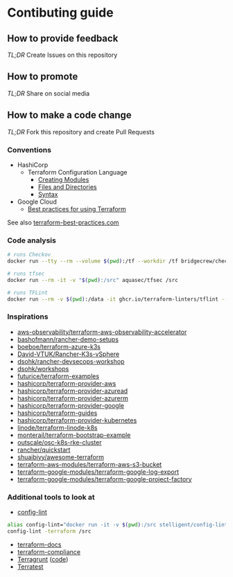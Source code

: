 # Contibuting guide

## How to provide feedback

_TL;DR_ Create Issues on this repository

## How to promote

_TL;DR_ Share on social media

## How to make a code change

_TL;DR_ Fork this repository and create Pull Requests

### Conventions

* HashiCorp
  * Terraform Configuration Language
    * [Creating Modules](https://developer.hashicorp.com/terraform/language/modules/develop)
    * [Files and Directories](https://developer.hashicorp.com/terraform/language/files)
    * [Syntax](https://developer.hashicorp.com/terraform/language/syntax)
* Google Cloud
  * [Best practices for using Terraform](https://cloud.google.com/docs/terraform/best-practices-for-terraform)

See also [terraform-best-practices.com](https://www.terraform-best-practices.com/)

### Code analysis

```bash
# runs Checkov
docker run --tty --rm --volume $(pwd):/tf --workdir /tf bridgecrew/checkov --directory /tf

# runs tfsec
docker run --rm -it -v "$(pwd):/src" aquasec/tfsec /src

# runs TFLint
docker run --rm -v $(pwd):/data -it ghcr.io/terraform-linters/tflint --recursive
```

### Inspirations

* [aws-observability/terraform-aws-observability-accelerator](https://github.com/aws-observability/terraform-aws-observability-accelerator)
* [bashofmann/rancher-demo-setups](https://github.com/bashofmann/rancher-demo-setups)
* [boeboe/terraform-azure-k3s](https://github.com/boeboe/terraform-azure-k3s)
* [David-VTUK/Rancher-K3s-vSphere](https://github.com/David-VTUK/Rancher-K3s-vSphere)
* [dsohk/rancher-devsecops-workshop](https://github.com/dsohk/rancher-devsecops-workshop)
* [dsohk/workshops](https://github.com/dsohk/workshops)
* [futurice/terraform-examples](https://github.com/futurice/terraform-examples)
* [hashicorp/terraform-provider-aws](https://github.com/hashicorp/terraform-provider-aws)
* [hashicorp/terraform-provider-azuread](https://github.com/hashicorp/terraform-provider-azuread)
* [hashicorp/terraform-provider-azurerm](https://github.com/hashicorp/terraform-provider-azurerm)
* [hashicorp/terraform-provider-google](https://github.com/hashicorp/terraform-provider-google)
* [hashicorp/terraform-guides](https://github.com/hashicorp/terraform-guides)
* [hashicorp/terraform-provider-kubernetes](https://github.com/hashicorp/terraform-provider-kubernetes)
* [linode/terraform-linode-k8s](https://github.com/linode/terraform-linode-k8s)
* [monterail/terraform-bootstrap-example](https://github.com/monterail/terraform-bootstrap-example)
* [outscale/osc-k8s-rke-cluster](https://github.com/outscale/osc-k8s-rke-cluster)
* [rancher/quickstart](https://github.com/rancher/quickstart)
* [shuaibiyy/awesome-terraform](https://github.com/shuaibiyy/awesome-terraform)
* [terraform-aws-modules/terraform-aws-s3-bucket](https://github.com/terraform-aws-modules/terraform-aws-s3-bucket)
* [terraform-google-modules/terraform-google-log-export](https://github.com/terraform-google-modules/terraform-google-log-export)
* [terraform-google-modules/terraform-google-project-factory](https://github.com/terraform-google-modules/terraform-google-project-factory)

### Additional tools to look at

* [config-lint](https://stelligent.github.io/config-lint/)

```bash
alias config-lint="docker run -it -v $(pwd):/src stelligent/config-lint"
config-lint -terraform /src
```

* [terraform-docs](https://terraform-docs.io/)
* [terraform-compliance](https://terraform-compliance.com/)
* [Terragrunt](https://terragrunt.gruntwork.io/) ([code](https://github.com/terraform-docs/terraform-docs))
* [Terratest](https://github.com/gruntwork-io/terratest)
